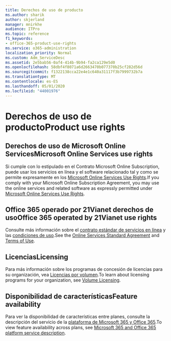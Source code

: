 ```yaml
---
title: Derechos de uso de producto
ms.author: sharik
author: skjerland
manager: mnirkhe
audience: ITPro
ms.topic: reference
f1_keywords:
- office-365-product-use-rights
ms.service: o365-administration
localization_priority: Normal
ms.custom: Adm_ServiceDesc
ms.assetid: 2e5bab56-0af4-414b-9b94-fa2ca129e5d0
ms.openlocfilehash: 58dbf4f8071a6d2663470b077370b25cf282d56d
ms.sourcegitcommit: f1322138cca22e4e1c640a31117f3b7999732b7a
ms.translationtype: MT
ms.contentlocale: es-ES
ms.lasthandoff: 05/01/2020
ms.locfileid: "44001976"
---
```

# <a name="product-use-rights"></a><span data-ttu-id="78e9a-102">Derechos de uso de producto</span><span class="sxs-lookup"><span data-stu-id="78e9a-102">Product use rights</span></span>

## <a name="microsoft-online-services-use-rights"></a><span data-ttu-id="78e9a-103">Derechos de uso de Microsoft Online Services</span><span class="sxs-lookup"><span data-stu-id="78e9a-103">Microsoft Online Services use rights</span></span>

<span data-ttu-id="78e9a-104">Si cumple con lo estipulado en el Contrato Microsoft Online Subscription, puede usar los servicios en línea y el software relacionado tal y como se permite expresamente en los [Microsoft Online Services Use Rights](https://www.microsoftvolumelicensing.com/DocumentSearch.aspx?Mode=3&DocumentTypeId=37&ShowArchived=true).</span><span class="sxs-lookup"><span data-stu-id="78e9a-104">If you comply with your Microsoft Online Subscription Agreement, you may use the online services and related software as expressly permitted under [Microsoft Online Services Use Rights](https://www.microsoftvolumelicensing.com/DocumentSearch.aspx?Mode=3&DocumentTypeId=37&ShowArchived=true).</span></span>
  
## <a name="office-365-operated-by-21vianet-use-rights"></a><span data-ttu-id="78e9a-105">Office 365 operado por 21Vianet derechos de uso</span><span class="sxs-lookup"><span data-stu-id="78e9a-105">Office 365 operated by 21Vianet use rights</span></span>

<span data-ttu-id="78e9a-106">Consulte más información sobre el [contrato estándar de servicios en línea](https://www.21vbluecloud.com/office365/O365-AgreeWebDir/) y las [condiciones de uso](https://www.21vbluecloud.com/office365/O365-TOU/).</span><span class="sxs-lookup"><span data-stu-id="78e9a-106">See the [Online Services Standard Agreement](https://www.21vbluecloud.com/office365/O365-AgreeWebDir/) and [Terms of Use](https://www.21vbluecloud.com/office365/O365-TOU/).</span></span>
  
## <a name="licensing"></a><span data-ttu-id="78e9a-107">Licencias</span><span class="sxs-lookup"><span data-stu-id="78e9a-107">Licensing</span></span>

<span data-ttu-id="78e9a-108">Para más información sobre los programas de concesión de licencias para su organización, vea [Licencias por volumen](https://go.microsoft.com/fwlink/?LinkId=393693).</span><span class="sxs-lookup"><span data-stu-id="78e9a-108">To learn about licensing programs for your organization, see [Volume Licensing](https://go.microsoft.com/fwlink/?LinkId=393693).</span></span>
  
## <a name="feature-availability"></a><span data-ttu-id="78e9a-109">Disponibilidad de características</span><span class="sxs-lookup"><span data-stu-id="78e9a-109">Feature availability</span></span>

<span data-ttu-id="78e9a-110">Para ver la disponibilidad de características entre planes, consulte la descripción del servicio de la [plataforma de Microsoft 365 y Office 365](office-365-platform-service-description.md).</span><span class="sxs-lookup"><span data-stu-id="78e9a-110">To view feature availability across plans, see [Microsoft 365 and Office 365 platform service description](office-365-platform-service-description.md).</span></span>
  

